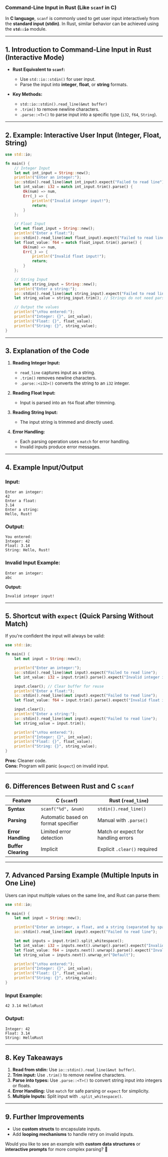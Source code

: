 ### **Command-Line Input in Rust (Like `scanf` in C)**

In **C language**, `scanf` is commonly used to get user input interactively from the **standard input (stdin)**. In Rust, similar behavior can be achieved using the **`std::io`** module.

---

## **1. Introduction to Command-Line Input in Rust (Interactive Mode)**

- **Rust Equivalent to `scanf`:**
   - Use `std::io::stdin()` for user input.
   - Parse the input into **integer**, **float**, or **string** formats.

- **Key Methods:**
   - `std::io::stdin().read_line(&mut buffer)`
   - `.trim()` to remove newline characters.
   - `.parse::<T>()` to parse input into a specific type (`i32`, `f64`, `String`).

---

## **2. Example: Interactive User Input (Integer, Float, String)**

```rust
use std::io;

fn main() {
    // Integer Input
    let mut int_input = String::new();
    println!("Enter an integer:");
    io::stdin().read_line(&mut int_input).expect("Failed to read line");
    let int_value: i32 = match int_input.trim().parse() {
        Ok(num) => num,
        Err(_) => {
            println!("Invalid integer input!");
            return;
        }
    };

    // Float Input
    let mut float_input = String::new();
    println!("Enter a float:");
    io::stdin().read_line(&mut float_input).expect("Failed to read line");
    let float_value: f64 = match float_input.trim().parse() {
        Ok(num) => num,
        Err(_) => {
            println!("Invalid float input!");
            return;
        }
    };

    // String Input
    let mut string_input = String::new();
    println!("Enter a string:");
    io::stdin().read_line(&mut string_input).expect("Failed to read line");
    let string_value = string_input.trim(); // Strings do not need parsing

    // Output the values
    println!("\nYou entered:");
    println!("Integer: {}", int_value);
    println!("Float: {}", float_value);
    println!("String: {}", string_value);
}
```

---

## **3. Explanation of the Code**

1. **Reading Integer Input:**
   - `read_line` captures input as a string.
   - `.trim()` removes newline characters.
   - `.parse::<i32>()` converts the string to an `i32` integer.

2. **Reading Float Input:**
   - Input is parsed into an `f64` float after trimming.

3. **Reading String Input:**
   - The input string is trimmed and directly used.

4. **Error Handling:**
   - Each parsing operation uses `match` for error handling.
   - Invalid inputs produce error messages.

---

## **4. Example Input/Output**

### **Input:**
```text
Enter an integer:
42
Enter a float:
3.14
Enter a string:
Hello, Rust!
```

### **Output:**
```text
You entered:
Integer: 42
Float: 3.14
String: Hello, Rust!
```

### **Invalid Input Example:**
```text
Enter an integer:
abc
```

**Output:**
```text
Invalid integer input!
```

---

## **5. Shortcut with `expect` (Quick Parsing Without Match)**

If you're confident the input will always be valid:

```rust
use std::io;

fn main() {
    let mut input = String::new();

    println!("Enter an integer:");
    io::stdin().read_line(&mut input).expect("Failed to read line");
    let int_value: i32 = input.trim().parse().expect("Invalid integer input");

    input.clear(); // Clear buffer for reuse
    println!("Enter a float:");
    io::stdin().read_line(&mut input).expect("Failed to read line");
    let float_value: f64 = input.trim().parse().expect("Invalid float input");

    input.clear();
    println!("Enter a string:");
    io::stdin().read_line(&mut input).expect("Failed to read line");
    let string_value = input.trim();

    println!("\nYou entered:");
    println!("Integer: {}", int_value);
    println!("Float: {}", float_value);
    println!("String: {}", string_value);
}
```

**Pros:** Cleaner code.  
**Cons:** Program will panic (`expect`) on invalid input.

---

## **6. Differences Between Rust and C `scanf`**

| **Feature** | **C (`scanf`)** | **Rust (`read_line`)** |
|-------------|------------------|-----------------------|
| **Syntax** | `scanf("%d", &num)` | `stdin().read_line()` |
| **Parsing** | Automatic based on format specifier | Manual with `.parse()` |
| **Error Handling** | Limited error detection | Match or expect for handling errors |
| **Buffer Clearing** | Implicit | Explicit `.clear()` required |

---

## **7. Advanced Parsing Example (Multiple Inputs in One Line)**

Users can input multiple values on the same line, and Rust can parse them:

```rust
use std::io;

fn main() {
    let mut input = String::new();

    println!("Enter an integer, a float, and a string (separated by spaces):");
    io::stdin().read_line(&mut input).expect("Failed to read line");

    let mut inputs = input.trim().split_whitespace();
    let int_value: i32 = inputs.next().unwrap().parse().expect("Invalid integer");
    let float_value: f64 = inputs.next().unwrap().parse().expect("Invalid float");
    let string_value = inputs.next().unwrap_or("Default");

    println!("\nYou entered:");
    println!("Integer: {}", int_value);
    println!("Float: {}", float_value);
    println!("String: {}", string_value);
}
```

### **Input Example:**
```text
42 3.14 HelloRust
```

### **Output:**
```text
Integer: 42
Float: 3.14
String: HelloRust
```

---

## **8. Key Takeaways**
1. **Read from stdin:** Use `io::stdin().read_line(&mut buffer)`.
2. **Trim input:** Use `.trim()` to remove newline characters.
3. **Parse into types:** Use `.parse::<T>()` to convert string input into integers or floats.
4. **Error Handling:** Use `match` for safe parsing or `expect` for simplicity.
5. **Multiple Inputs:** Split input with `.split_whitespace()`.

---

## **9. Further Improvements**
- Use **custom structs** to encapsulate inputs.
- Add **looping mechanisms** to handle retry on invalid inputs.

Would you like to see an example with **custom data structures** or **interactive prompts** for more complex parsing? 🚀